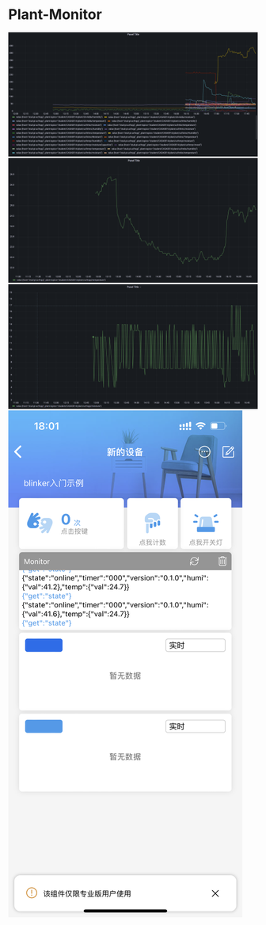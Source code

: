 # Plant-Monitor
![Classmates' data](https://github.com/qqs0616/Plant-Monitor/blob/main/data/classmates%20data.png)
![Temperature data](https://github.com/qqs0616/Plant-Monitor/blob/main/data/temperature%20data.png)
![monisture data](https://github.com/qqs0616/Plant-Monitor/blob/main/data/moisture%20data.png)
![App Interface](https://github.com/qqs0616/Plant-Monitor/blob/main/data/blinker%20app%20data.png)

